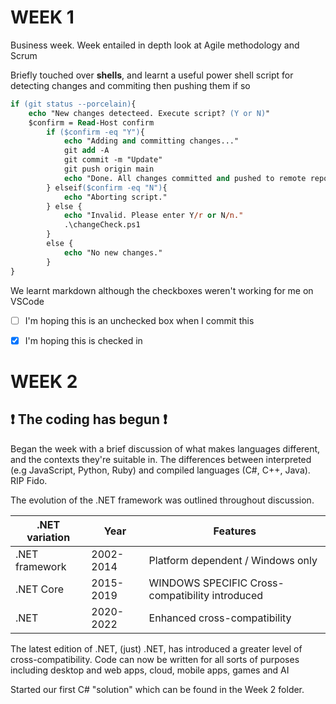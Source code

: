 
# WEEK 1

Business week. Week entailed in depth look at Agile methodology and Scrum


Briefly touched over **shells**, and learnt a useful power shell script for
detecting changes and commiting then pushing them if so 

```ps
if (git status --porcelain){
    echo "New changes detecteed. Execute script? (Y or N)"
    $confirm = Read-Host confirm
        if ($confirm -eq "Y"){
            echo "Adding and committing changes..."
            git add -A
            git commit -m "Update"
            git push origin main
            echo "Done. All changes committed and pushed to remote repository."
        } elseif($confirm -eq "N"){
            echo "Aborting script."
        } else {
            echo "Invalid. Please enter Y/r or N/n."
            .\changeCheck.ps1
        }
        else {
            echo "No new changes."
        }
}

```

We learnt markdown although the checkboxes weren't working for me on VSCode

- [ ] I'm hoping this is an unchecked box when I commit this
- [x] I'm hoping this is checked in


# WEEK 2 
## :exclamation: The coding has begun :exclamation:

Began the week with a brief discussion of what makes languages different, and the contexts they're suitable in. The differences between interpreted (e.g JavaScript, Python, Ruby) and compiled languages (C#, C++, Java).
RIP Fido. 

The evolution of the .NET framework was outlined throughout discussion.

|.NET variation  |Year  | Features|
|------          |----- |---|
|.NET framework  |2002-2014| Platform dependent / Windows only
|.NET Core       |2015-2019| WINDOWS SPECIFIC Cross-compatibility introduced
|.NET            |2020-2022| Enhanced cross-compatibility 
 
The latest edition of .NET, (just) .NET, has introduced a greater level of cross-compatibility. Code can now be written for all sorts of purposes including desktop and web apps, cloud, mobile apps, games and AI

Started our first C# "solution" which can be found in the Week 2 folder.